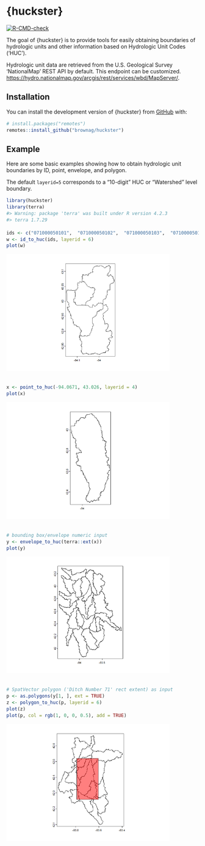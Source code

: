 
<!-- README.md is generated from README.Rmd. Please edit that file -->

# {huckster}

<!-- badges: start -->

[![R-CMD-check](https://github.com/brownag/huckster/actions/workflows/R-CMD-check.yaml/badge.svg)](https://github.com/brownag/huckster/actions/workflows/R-CMD-check.yaml)
<!-- badges: end -->

The goal of {huckster} is to provide tools for easily obtaining
boundaries of hydrologic units and other information based on Hydrologic
Unit Codes (‘HUC’).

Hydrologic unit data are retrieved from the U.S. Geological Survey
‘NationalMap’ REST API by default. This endpoint can be customized.
<https://hydro.nationalmap.gov/arcgis/rest/services/wbd/MapServer/>.

## Installation

You can install the development version of {huckster} from
[GitHub](https://github.com/brownag/huckster) with:

``` r
# install.packages("remotes")
remotes::install_github("brownag/huckster")
```

## Example

Here are some basic examples showing how to obtain hydrologic unit
boundaries by ID, point, envelope, and polygon.

The default `layerid=5` corresponds to a “10-digit” HUC or “Watershed”
level boundary.

``` r
library(huckster)
library(terra)
#> Warning: package 'terra' was built under R version 4.2.3
#> terra 1.7.29

ids <- c("071000050101",  "071000050102",  "071000050103",  "071000050104")
w <- id_to_huc(ids, layerid = 6)
plot(w)
```

<img src="man/figures/README-examples-1.png" width="85%" />

``` r

x <- point_to_huc(-94.0671, 43.026, layerid = 4)
plot(x)
```

<img src="man/figures/README-examples-2.png" width="85%" />

``` r

# bounding box/envelope numeric input
y <- envelope_to_huc(terra::ext(x))
plot(y)
```

<img src="man/figures/README-examples-3.png" width="85%" />

``` r

# SpatVector polygon ('Ditch Number 71' rect extent) as input
p <- as.polygons(y[1, ], ext = TRUE)
z <- polygon_to_huc(p, layerid = 6)
plot(z)
plot(p, col = rgb(1, 0, 0, 0.5), add = TRUE)
```

<img src="man/figures/README-examples-4.png" width="85%" />
